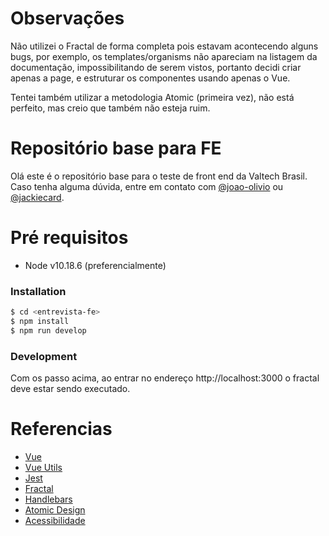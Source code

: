 # Observações

Não utilizei o Fractal de forma completa pois estavam acontecendo alguns bugs, por exemplo, os templates/organisms não apareciam na listagem da documentação, impossibilitando de serem vistos, portanto decidi criar 
apenas a page, e estruturar os componentes usando apenas o Vue.

Tentei também utilizar a metodologia Atomic (primeira vez), não está perfeito, mas creio que também não esteja ruim.

# Repositório base para FE


Olá este é o repositório base para o teste de front end da Valtech Brasil.
Caso tenha alguma dúvida, entre em contato com [@joao-olivio](https://github.com/joao-olivio) ou [@jackiecard](https://github.com/jackiecard).

# Pré requisitos
  - Node v10.18.6 (preferencialmente)

### Installation

```sh
$ cd <entrevista-fe>
$ npm install 
$ npm run develop
```

### Development

Com os passo acima, ao entrar no endereço http://localhost:3000 o fractal deve estar sendo executado.

# Referencias
  - [Vue](https://vuejs.org/)
  - [Vue Utils](https://vue-test-utils.vuejs.org/)
  - [Jest](https://jestjs.io/)
  - [Fractal](http://fractal.build/)
  - [Handlebars](https://handlebarsjs.com/)
  - [Atomic Design](https://bradfrost.com/blog/post/atomic-web-design/)
  - [Acessibilidade](https://www.w3.org/TR/WCAG20/)
